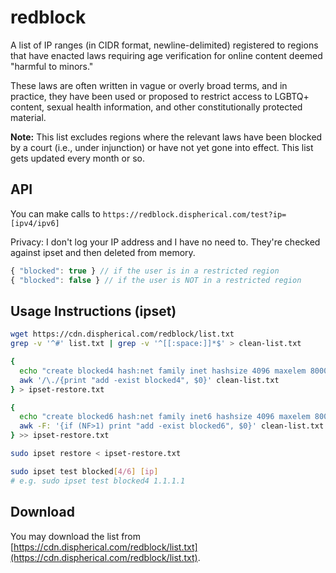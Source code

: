 # redblock

A list of IP ranges (in CIDR format, newline-delimited) registered to regions that have enacted laws requiring age verification for online content deemed "harmful to minors."

These laws are often written in vague or overly broad terms, and in practice, they have been used or proposed to restrict access to LGBTQ+ content, sexual health information, and other constitutionally protected material.

**Note:** This list excludes regions where the relevant laws have been blocked by a court (i.e., under injunction) or have not yet gone into effect. This list gets updated every month or so.

## API
You can make calls to `https://redblock.dispherical.com/test?ip=[ipv4/ipv6]`

Privacy: I don't log your IP address and I have no need to. They're checked against ipset and then deleted from memory.

```js
{ "blocked": true } // if the user is in a restricted region
{ "blocked": false } // if the user is NOT in a restricted region
```

## Usage Instructions (ipset)

```bash
wget https://cdn.dispherical.com/redblock/list.txt
grep -v '^#' list.txt | grep -v '^[[:space:]]*$' > clean-list.txt

{
  echo "create blocked4 hash:net family inet hashsize 4096 maxelem 8000000"
  awk '/\./{print "add -exist blocked4", $0}' clean-list.txt
} > ipset-restore.txt

{
  echo "create blocked6 hash:net family inet6 hashsize 4096 maxelem 8000000"
  awk -F: '{if (NF>1) print "add -exist blocked6", $0}' clean-list.txt
} >> ipset-restore.txt

sudo ipset restore < ipset-restore.txt

sudo ipset test blocked[4/6] [ip]
# e.g. sudo ipset test blocked4 1.1.1.1
```

## Download
You may download the list from [https://cdn.dispherical.com/redblock/list.txt](https://cdn.dispherical.com/redblock/list.txt).
